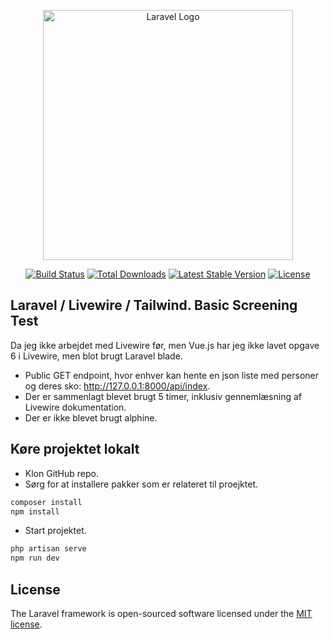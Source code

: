 <p align="center"><a href="https://laravel.com" target="_blank"><img src="https://raw.githubusercontent.com/laravel/art/master/logo-lockup/5%20SVG/2%20CMYK/1%20Full%20Color/laravel-logolockup-cmyk-red.svg" width="400" alt="Laravel Logo"></a></p>

<p align="center">
<a href="https://travis-ci.org/laravel/framework"><img src="https://travis-ci.org/laravel/framework.svg" alt="Build Status"></a>
<a href="https://packagist.org/packages/laravel/framework"><img src="https://img.shields.io/packagist/dt/laravel/framework" alt="Total Downloads"></a>
<a href="https://packagist.org/packages/laravel/framework"><img src="https://img.shields.io/packagist/v/laravel/framework" alt="Latest Stable Version"></a>
<a href="https://packagist.org/packages/laravel/framework"><img src="https://img.shields.io/packagist/l/laravel/framework" alt="License"></a>
</p>

## Laravel / Livewire / Tailwind. Basic Screening Test

Da jeg ikke arbejdet med Livewire før, men Vue.js har jeg ikke lavet opgave 6 i Livewire, men blot brugt Laravel blade.

- Public GET endpoint, hvor enhver kan hente en json liste med personer og deres sko: http://127.0.0.1:8000/api/index.
- Der er sammenlagt blevet brugt 5 timer, inklusiv gennemlæsning af Livewire dokumentation.
- Der er ikke blevet brugt alphine.

## Køre projektet lokalt

- Klon GitHub repo.
- Sørg for at installere pakker som er relateret til proejktet.

```bash
composer install
npm install
```

- Start projektet.

```bash
php artisan serve
npm run dev
```

## License

The Laravel framework is open-sourced software licensed under the [MIT license](https://opensource.org/licenses/MIT).
